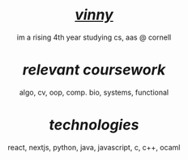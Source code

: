 # <div align="center"><b><i><a href="https://vinnyh125.github.io/" target="_blank">vinny</a></i></b></div>

<div align="center">im a rising 4th year studying cs, aas @ cornell</div>

# <div align="center"><b><i>relevant coursework</i></b></div>

<div align="center">algo, cv, oop, comp. bio, systems, functional

# <div align="center"><b><i>technologies</i></b></div>

<div align="center">react, nextjs, python, java, javascript, c, c++, ocaml</div>
